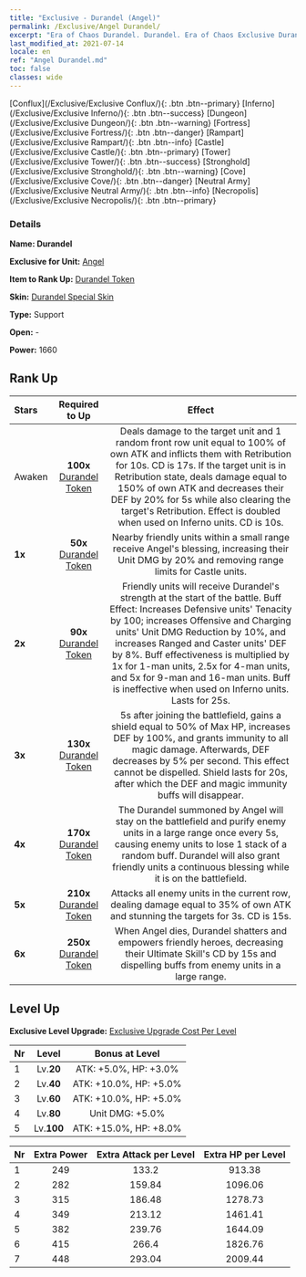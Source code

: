 ```yaml
---
title: "Exclusive - Durandel (Angel)"
permalink: /Exclusive/Angel Durandel/
excerpt: "Era of Chaos Durandel. Durandel. Era of Chaos Exclusive Durandel. Angel Exclusive."
last_modified_at: 2021-07-14
locale: en
ref: "Angel Durandel.md"
toc: false
classes: wide
---
```

 [Conflux](/Exclusive/Exclusive Conflux/){: .btn .btn--primary} [Inferno](/Exclusive/Exclusive Inferno/){: .btn .btn--success} [Dungeon](/Exclusive/Exclusive Dungeon/){: .btn .btn--warning} [Fortress](/Exclusive/Exclusive Fortress/){: .btn .btn--danger} [Rampart](/Exclusive/Exclusive Rampart/){: .btn .btn--info} [Castle](/Exclusive/Exclusive Castle/){: .btn .btn--primary} [Tower](/Exclusive/Exclusive Tower/){: .btn .btn--success} [Stronghold](/Exclusive/Exclusive Stronghold/){: .btn .btn--warning} [Cove](/Exclusive/Exclusive Cove/){: .btn .btn--danger} [Neutral Army](/Exclusive/Exclusive Neutral Army/){: .btn .btn--info} [Necropolis](/Exclusive/Exclusive Necropolis/){: .btn .btn--primary} 

### Details
 **Name: Durandel** 

 **Exclusive for Unit:** [Angel](/units/Angel/) 

 **Item to Rank Up:** [Durandel Token](/Items/con_973/)

 **Skin:** [Durandel Special Skin](/Items/con_641/)

 **Type:** Support

 **Open:** -

 **Power:** 1660

## Rank Up

  |     Stars    |  Required to Up | Effect |
  |:-------------|:---------------:|:---------------:|
  |  Awaken  | **100x** [Durandel Token](/Items/con_973/) | <Retribution> Deals damage to the target unit and 1 random front row unit equal to 100% of own ATK and inflicts them with Retribution for 10s. CD is 17s. If the target unit is in Retribution state, deals damage equal to 150% of own ATK and decreases their DEF by 20% for 5s while also clearing the target's Retribution. Effect is doubled when used on Inferno units. CD is 10s. |
  | **1x** <i class="fas fa-star"/> | **50x** [Durandel Token](/Items/con_973/) | Nearby friendly units within a small range receive Angel's blessing, increasing their Unit DMG by 20% and removing range limits for Castle units. |
  | **2x** <i class="fas fa-star"/> | **90x** [Durandel Token](/Items/con_973/) | <Durandel> Friendly units will receive Durandel's strength at the start of the battle. Buff Effect: Increases Defensive units' Tenacity by 100; increases Offensive and Charging units' Unit DMG Reduction by 10%, and increases Ranged and Caster units' DEF by 8%. Buff effectiveness is multiplied by 1x for 1-man units, 2.5x for 4-man units, and 5x for 9-man and 16-man units. Buff is ineffective when used on Inferno units. Lasts for 25s. |
  | **3x** <i class="fas fa-star"/> | **130x** [Durandel Token](/Items/con_973/) | <Divine Entity> 5s after joining the battlefield, gains a shield equal to 50% of Max HP, increases DEF by 100%, and grants immunity to all magic damage. Afterwards, DEF decreases by 5% per second. This effect cannot be dispelled. Shield lasts for 20s, after which the DEF and magic immunity buffs will disappear. |
  | **4x** <i class="fas fa-star"/> | **170x** [Durandel Token](/Items/con_973/) | The Durandel summoned by Angel will stay on the battlefield and purify enemy units in a large range once every 5s, causing enemy units to lose 1 stack of a random buff. Durandel will also grant friendly units a continuous blessing while it is on the battlefield. |
  | **5x** <i class="fas fa-star"/> | **210x** [Durandel Token](/Items/con_973/) | <Sanction> Attacks all enemy units in the current row, dealing damage equal to 35% of own ATK and stunning the targets for 3s. CD is 15s. |
  | **6x** <i class="fas fa-star"/> | **250x** [Durandel Token](/Items/con_973/) | When Angel dies, Durandel shatters and empowers friendly heroes, decreasing their Ultimate Skill's CD by 15s and dispelling buffs from enemy units in a large range. |


## Level Up
 **Exclusive Level Upgrade:** [Exclusive Upgrade Cost Per Level](/Exclusive/ExclusiveUpgradeCostPerLevel/)

  |  Nr  |   Level  | Bonus at Level |
  |:-----|:--------:|:--------------:|
  | 1 | Lv.**20** | ATK: +5.0%, HP: +3.0% |
  | 2 | Lv.**40** | ATK: +10.0%, HP: +5.0% |
  | 3 | Lv.**60** | ATK: +10.0%, HP: +5.0% |
  | 4 | Lv.**80** | Unit DMG: +5.0% |
  | 5 | Lv.**100** | ATK: +15.0%, HP: +8.0% |


  |  Nr  |  Extra Power | Extra Attack per Level | Extra HP per Level |
  |:-----|:--------:|:--------:|:--------:|
  | 1 | 249 | 133.2 | 913.38 |
  | 2 | 282 | 159.84 | 1096.06 |
  | 3 | 315 | 186.48 | 1278.73 |
  | 4 | 349 | 213.12 | 1461.41 |
  | 5 | 382 | 239.76 | 1644.09 |
  | 6 | 415 | 266.4 | 1826.76 |
  | 7 | 448 | 293.04 | 2009.44 |


